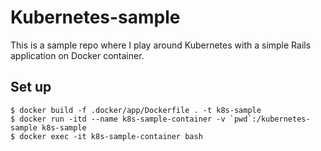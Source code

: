 # Kubernetes-sample

This is a sample repo where I play around Kubernetes with a simple Rails application on Docker container.

## Set up

```
$ docker build -f .docker/app/Dockerfile . -t k8s-sample
$ docker run -itd --name k8s-sample-container -v `pwd`:/kubernetes-sample k8s-sample
$ docker exec -it k8s-sample-container bash
```
